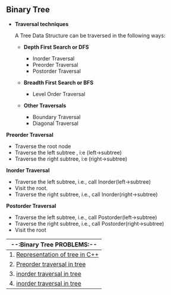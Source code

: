## Binary Tree 

- **Traversal techniques**

  A Tree Data Structure can be traversed in the following ways:

  - **Depth First Search or DFS**
    - Inorder Traversal
    - Preorder Traversal
    - Postorder Traversal

  - **Breadth First Search or BFS**
    - Level Order Traversal

  - **Other Traversals**
    - Boundary Traversal
    - Diagonal Traversal


**Preorder Traversal**
- Traverse the root node 
- Traverse the left subtree , i:e (left->subtree)
- Traverse the right subtree, i:e (right->subtree)

**Inorder Traversal**
- Traverse the left subtree, i.e., call Inorder(left->subtree)
- Visit the root.
- Traverse the right subtree, i.e., call Inorder(right->subtree)

**Postorder Traversal**
- Traverse the left subtree, i.e., call Postorder(left->subtree)
- Traverse the right subtree, i.e., call Postorder(right->subtree)
- Visit the root

| --:Binary Tree PROBLEMS:--  |
|------------------------------|
| 1. [Representation of tree in C++ ](https://github.com/Abrahul-107/DSA_CHALLENGE/blob/main/Tree/01_representation.cpp)|
| 2. [Preorder traversal in tree ](https://github.com/Abrahul-107/DSA_CHALLENGE/blob/main/Tree/02_preorder_traversal.cpp) |
| 3. [inorder traversal in tree ](https://github.com/Abrahul-107/DSA_CHALLENGE/blob/main/Tree/03_inorder_traversal.cpp) |
| 4. [inorder traversal in tree ](https://github.com/Abrahul-107/DSA_CHALLENGE/blob/main/Tree/04_postorder_traversal.cpp) |